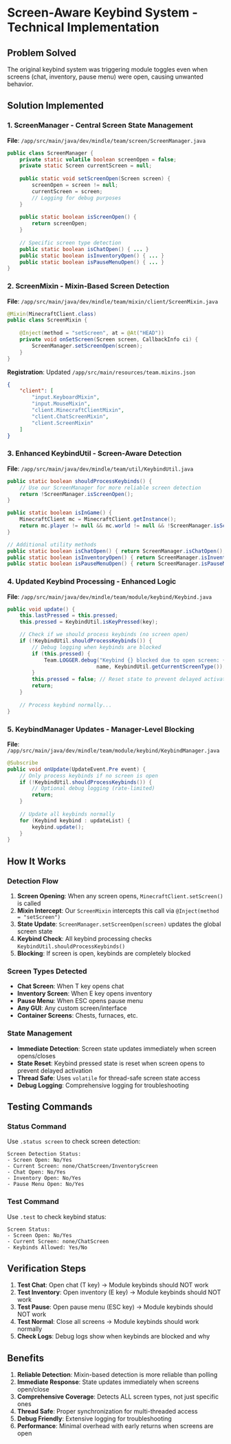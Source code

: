 # Screen-Aware Keybind System - Technical Implementation

## Problem Solved
The original keybind system was triggering module toggles even when screens (chat, inventory, pause menu) were open, causing unwanted behavior.

## Solution Implemented

### 1. ScreenManager - Central Screen State Management
**File**: `/app/src/main/java/dev/mindle/team/screen/ScreenManager.java`

```java
public class ScreenManager {
    private static volatile boolean screenOpen = false;
    private static Screen currentScreen = null;
    
    public static void setScreenOpen(Screen screen) {
        screenOpen = screen != null;
        currentScreen = screen;
        // Logging for debug purposes
    }
    
    public static boolean isScreenOpen() {
        return screenOpen;
    }
    
    // Specific screen type detection
    public static boolean isChatOpen() { ... }
    public static boolean isInventoryOpen() { ... }
    public static boolean isPauseMenuOpen() { ... }
}
```

### 2. ScreenMixin - Mixin-Based Screen Detection
**File**: `/app/src/main/java/dev/mindle/team/mixin/client/ScreenMixin.java`

```java
@Mixin(MinecraftClient.class)
public class ScreenMixin {
    
    @Inject(method = "setScreen", at = @At("HEAD"))
    private void onSetScreen(Screen screen, CallbackInfo ci) {
        ScreenManager.setScreenOpen(screen);
    }
}
```

**Registration**: Updated `/app/src/main/resources/team.mixins.json`
```json
{
    "client": [
        "input.KeyboardMixin",
        "input.MouseMixin", 
        "client.MinecraftClientMixin",
        "client.ChatScreenMixin",
        "client.ScreenMixin"
    ]
}
```

### 3. Enhanced KeybindUtil - Screen-Aware Detection
**File**: `/app/src/main/java/dev/mindle/team/util/KeybindUtil.java`

```java
public static boolean shouldProcessKeybinds() {
    // Use our ScreenManager for more reliable screen detection
    return !ScreenManager.isScreenOpen();
}

public static boolean isInGame() {
    MinecraftClient mc = MinecraftClient.getInstance();
    return mc.player != null && mc.world != null && !ScreenManager.isScreenOpen();
}

// Additional utility methods
public static boolean isChatOpen() { return ScreenManager.isChatOpen(); }
public static boolean isInventoryOpen() { return ScreenManager.isInventoryOpen(); }
public static boolean isPauseMenuOpen() { return ScreenManager.isPauseMenuOpen(); }
```

### 4. Updated Keybind Processing - Enhanced Logic
**File**: `/app/src/main/java/dev/mindle/team/module/keybind/Keybind.java`

```java
public void update() {
    this.lastPressed = this.pressed;
    this.pressed = KeybindUtil.isKeyPressed(key);

    // Check if we should process keybinds (no screen open)
    if (!KeybindUtil.shouldProcessKeybinds()) {
        // Debug logging when keybinds are blocked
        if (this.pressed) {
            Team.LOGGER.debug("Keybind {} blocked due to open screen: {}", 
                             name, KeybindUtil.getCurrentScreenType());
        }
        this.pressed = false; // Reset state to prevent delayed activation
        return;
    }
    
    // Process keybind normally...
}
```

### 5. KeybindManager Updates - Manager-Level Blocking
**File**: `/app/src/main/java/dev/mindle/team/module/keybind/KeybindManager.java`

```java
@Subscribe
public void onUpdate(UpdateEvent.Pre event) {
    // Only process keybinds if no screen is open
    if (!KeybindUtil.shouldProcessKeybinds()) {
        // Optional debug logging (rate-limited)
        return;
    }
    
    // Update all keybinds normally
    for (Keybind keybind : updateList) {
        keybind.update();
    }
}
```

## How It Works

### Detection Flow
1. **Screen Opening**: When any screen opens, `MinecraftClient.setScreen()` is called
2. **Mixin Intercept**: Our `ScreenMixin` intercepts this call via `@Inject(method = "setScreen")`
3. **State Update**: `ScreenManager.setScreenOpen(screen)` updates the global screen state
4. **Keybind Check**: All keybind processing checks `KeybindUtil.shouldProcessKeybinds()`
5. **Blocking**: If screen is open, keybinds are completely blocked

### Screen Types Detected
- **Chat Screen**: When T key opens chat
- **Inventory Screen**: When E key opens inventory  
- **Pause Menu**: When ESC opens pause menu
- **Any GUI**: Any custom screen/interface
- **Container Screens**: Chests, furnaces, etc.

### State Management
- **Immediate Detection**: Screen state updates immediately when screen opens/closes
- **State Reset**: Keybind pressed state is reset when screen opens to prevent delayed activation
- **Thread Safe**: Uses `volatile` for thread-safe screen state access
- **Debug Logging**: Comprehensive logging for troubleshooting

## Testing Commands

### Status Command
Use `.status screen` to check screen detection:
```
Screen Detection Status:
- Screen Open: No/Yes
- Current Screen: none/ChatScreen/InventoryScreen
- Chat Open: No/Yes
- Inventory Open: No/Yes 
- Pause Menu Open: No/Yes
```

### Test Command  
Use `.test` to check keybind status:
```
Screen Status:
- Screen Open: No/Yes
- Current Screen: none/ChatScreen
- Keybinds Allowed: Yes/No
```

## Verification Steps

1. **Test Chat**: Open chat (T key) → Module keybinds should NOT work
2. **Test Inventory**: Open inventory (E key) → Module keybinds should NOT work
3. **Test Pause**: Open pause menu (ESC key) → Module keybinds should NOT work
4. **Test Normal**: Close all screens → Module keybinds should work normally
5. **Check Logs**: Debug logs show when keybinds are blocked and why

## Benefits

1. **Reliable Detection**: Mixin-based detection is more reliable than polling
2. **Immediate Response**: State updates immediately when screens open/close
3. **Comprehensive Coverage**: Detects ALL screen types, not just specific ones
4. **Thread Safe**: Proper synchronization for multi-threaded access
5. **Debug Friendly**: Extensive logging for troubleshooting
6. **Performance**: Minimal overhead with early returns when screens are open